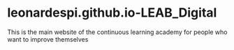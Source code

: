 # leonardespi.github.io-LEAB_Digital
This is the main website of the continuous learning academy for people who want to improve themselves
